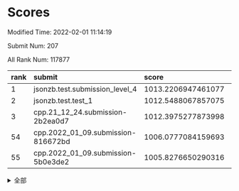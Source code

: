 # Scores

Modified Time: 2022-02-01 11:14:19

Submit Num: 207

All Rank Num: 117877

| rank |               submit               |       score        |       sigma        | pk_num |
| :--- | :--------------------------------- | :----------------- | :----------------- | :----- |
| 1    | jsonzb.test.submission_level_4     | 1013.2206947461077 | 0.795129966036429  | 2275   |
| 2    | jsonzb.test.test_1                 | 1012.5488067857075 | 0.7902934108153644 | 2276   |
| 3    | cpp.21_12_24.submission-2b2ea0d7   | 1012.3975277873998 | 0.7763045090782925 | 2281   |
| 54   | cpp.2022_01_09.submission-816672bd | 1006.0777084159693 | 0.7290295998595901 | 2278   |
| 55   | cpp.2022_01_09.submission-5b0e3de2 | 1005.8276650290316 | 0.726279443776613  | 2273   |


<details>
<summary>全部</summary>

| rank |                 submit                 |       score        |       sigma        | pk_num |
| :--- | :------------------------------------- | :----------------- | :----------------- | :----- |
| 1    | jsonzb.test.submission_level_4         | 1013.2206947461077 | 0.795129966036429  | 2275   |
| 2    | jsonzb.test.test_1                     | 1012.5488067857075 | 0.7902934108153644 | 2276   |
| 3    | cpp.21_12_24.submission-2b2ea0d7       | 1012.3975277873998 | 0.7763045090782925 | 2281   |
| 4    | gobigger.level_3.submission_level_3_35 | 1011.6875164531648 | 0.7921820522000688 | 2276   |
| 5    | gobigger.level_3.submission_level_3_2  | 1011.6658300886864 | 0.7885100299335792 | 2279   |
| 6    | gobigger.level_3.submission_level_3_25 | 1011.5571382751333 | 0.7670575749180748 | 2281   |
| 7    | gobigger.level_3.submission_level_3_18 | 1011.4579221915214 | 0.7558168226163324 | 2276   |
| 8    | gobigger.level_3.submission_level_3_14 | 1011.3273585800971 | 0.7764276826739294 | 2275   |
| 9    | gobigger.level_3.submission_level_3_36 | 1011.192623358014  | 0.7761562011678325 | 2277   |
| 10   | gobigger.level_3.submission_level_3_42 | 1011.0293349775372 | 0.7593629363136453 | 2273   |
| 11   | gobigger.level_3.submission_level_3_0  | 1010.9474501871288 | 0.8045445589353046 | 2278   |
| 12   | gobigger.level_3.submission_level_3_23 | 1010.8813944215383 | 0.7818011725494812 | 2280   |
| 13   | gobigger.level_3.submission_level_3_39 | 1010.8693917590047 | 0.7615166406995986 | 2275   |
| 14   | gobigger.level_3.submission_level_3_6  | 1010.849322765495  | 0.7386452255901933 | 2280   |
| 15   | gobigger.level_3.submission_level_3_9  | 1010.6296312742301 | 0.7601201742774195 | 2279   |
| 16   | gobigger.level_3.submission_level_3_1  | 1010.5082186754712 | 0.7659332945342692 | 2276   |
| 17   | gobigger.level_3.submission_level_3_26 | 1010.490575526891  | 0.7781384194777536 | 2274   |
| 18   | gobigger.level_3.submission_level_3_49 | 1010.4272791204364 | 0.7891937049428348 | 2275   |
| 19   | gobigger.level_3.submission_level_3_31 | 1010.3597766263716 | 0.7659207084777391 | 2282   |
| 20   | gobigger.level_3.submission_level_3_29 | 1010.3239203141172 | 0.7585463573613846 | 2277   |
| 21   | gobigger.level_3.submission_level_3_16 | 1010.1845577678708 | 0.7578925777650178 | 2281   |
| 22   | gobigger.level_3.submission_level_3_37 | 1010.1779088549436 | 0.7620481069353858 | 2278   |
| 23   | gobigger.level_3.submission_level_3_11 | 1010.1026831161346 | 0.7784908250414688 | 2281   |
| 24   | gobigger.level_3.submission_level_3_40 | 1010.0652916660508 | 0.7504923459899286 | 2278   |
| 25   | gobigger.level_3.submission_level_3_13 | 1010.0213614890913 | 0.7757860058237372 | 2282   |
| 26   | gobigger.level_3.submission_level_3_19 | 1009.8727362617776 | 0.7577071179179211 | 2277   |
| 27   | gobigger.level_3.submission_level_3_38 | 1009.8726865466233 | 0.7667324434888355 | 2283   |
| 28   | gobigger.level_3.submission_level_3_45 | 1009.805698029658  | 0.7626738801582064 | 2278   |
| 29   | gobigger.level_3.submission_level_3_3  | 1009.6827224550589 | 0.7477129066101933 | 2281   |
| 30   | gobigger.level_3.submission_level_3_10 | 1009.6131976154086 | 0.7613292013493562 | 2278   |
| 31   | gobigger.level_3.submission_level_3_33 | 1009.609306031402  | 0.7390545575417863 | 2285   |
| 32   | gobigger.level_3.submission_level_3_30 | 1009.605266229274  | 0.7492454594482963 | 2279   |
| 33   | gobigger.level_3.submission_level_3_34 | 1009.5907701876406 | 0.7605105762062597 | 2273   |
| 34   | gobigger.level_3.submission_level_3_48 | 1009.5447342599002 | 0.7480975649447243 | 2278   |
| 35   | gobigger.level_3.submission_level_3_15 | 1009.5443221031791 | 0.7304276338435974 | 2278   |
| 36   | gobigger.level_3.submission_level_3_43 | 1009.4906562579181 | 0.7550600647519206 | 2277   |
| 37   | gobigger.level_3.submission_level_3_47 | 1009.4818607572382 | 0.7251618525754597 | 2280   |
| 38   | gobigger.level_3.submission_level_3_7  | 1009.3493773080686 | 0.7551898629960833 | 2285   |
| 39   | gobigger.level_3.submission_level_3_24 | 1009.3177655641022 | 0.7546820159746133 | 2273   |
| 40   | gobigger.level_3.submission_level_3_44 | 1009.2720429239555 | 0.7341552355964913 | 2278   |
| 41   | gobigger.level_3.submission_level_3_20 | 1009.2520023946314 | 0.7484769607424299 | 2284   |
| 42   | gobigger.level_3.submission_level_3_8  | 1009.1990096243687 | 0.7527589146662805 | 2280   |
| 43   | gobigger.level_3.submission_level_3_32 | 1009.1009539724866 | 0.755005213440095  | 2279   |
| 44   | gobigger.level_3.submission_level_3_41 | 1009.0815078710585 | 0.7465135766746058 | 2277   |
| 45   | gobigger.level_3.submission_level_3_21 | 1008.9756857844026 | 0.7926622290461077 | 2281   |
| 46   | gobigger.level_3.submission_level_3_5  | 1008.9576350234439 | 0.7397417503638659 | 2278   |
| 47   | gobigger.level_3.submission_level_3_4  | 1008.9534596035505 | 0.7331779680001277 | 2279   |
| 48   | gobigger.level_3.submission_level_3_17 | 1008.9131585534655 | 0.7464304185266843 | 2280   |
| 49   | gobigger.level_3.submission_level_3_46 | 1008.8851636584135 | 0.7364218943108665 | 2277   |
| 50   | gobigger.level_3.submission_level_3_27 | 1008.8340455929936 | 0.7458877609528661 | 2277   |
| 51   | gobigger.level_3.submission_level_3_22 | 1008.7960846431466 | 0.7565106774056979 | 2279   |
| 52   | gobigger.level_3.submission_level_3_12 | 1008.2918653109439 | 0.7286840857736299 | 2282   |
| 53   | gobigger.level_3.submission_level_3_28 | 1007.7645653909028 | 0.7252947589504277 | 2278   |
| 54   | cpp.2022_01_09.submission-816672bd     | 1006.0777084159693 | 0.7290295998595901 | 2278   |
| 55   | cpp.2022_01_09.submission-5b0e3de2     | 1005.8276650290316 | 0.726279443776613  | 2273   |
| 56   | gobigger.level_1.submission_level_1_47 | 1005.1091910185585 | 0.7346481784477351 | 2282   |
| 57   | gobigger.level_1.submission_level_1_41 | 1004.9813413650485 | 0.7272037923609617 | 2279   |
| 58   | gobigger.level_1.submission_level_1_21 | 1004.9048793479757 | 0.7385002443431876 | 2279   |
| 59   | gobigger.level_1.submission_level_1_17 | 1004.7318779585306 | 0.7124117101769352 | 2277   |
| 60   | gobigger.level_1.submission_level_1_1  | 1004.6473695553003 | 0.720363926519396  | 2271   |
| 61   | gobigger.level_1.submission_level_1_15 | 1004.2767603308067 | 0.7174141649816687 | 2277   |
| 62   | gobigger.level_1.submission_level_1_46 | 1004.2394175766897 | 0.7294029547323224 | 2280   |
| 63   | gobigger.level_1.submission_level_1_10 | 1004.1138384420286 | 0.7216303684685742 | 2282   |
| 64   | gobigger.level_1.submission_level_1_6  | 1004.1126330505418 | 0.7146701484197701 | 2280   |
| 65   | gobigger.level_1.submission_level_1_29 | 1004.0886152228146 | 0.7174536970718757 | 2281   |
| 66   | gobigger.level_1.submission_level_1_20 | 1004.0236118377908 | 0.7159278500766153 | 2274   |
| 67   | gobigger.level_1.submission_level_1_2  | 1004.0125673918712 | 0.709781797881062  | 2275   |
| 68   | gobigger.level_1.submission_level_1_45 | 1003.9511638022685 | 0.7074188455134781 | 2281   |
| 69   | gobigger.level_1.submission_level_1_18 | 1003.7058580745926 | 0.7145554560662847 | 2280   |
| 70   | gobigger.level_1.submission_level_1_8  | 1003.600191987966  | 0.7126895301043764 | 2276   |
| 71   | gobigger.level_1.submission_level_1_37 | 1003.5199871901635 | 0.72737880967198   | 2281   |
| 72   | gobigger.level_1.submission_level_1_12 | 1003.5028679872914 | 0.7148623734892244 | 2279   |
| 73   | gobigger.level_1.submission_level_1_33 | 1003.4928405869776 | 0.7148405355404492 | 2276   |
| 74   | gobigger.level_1.submission_level_1_3  | 1003.4533798101832 | 0.715311843857011  | 2278   |
| 75   | gobigger.level_1.submission_level_1_5  | 1003.2627413482691 | 0.7038946654696526 | 2277   |
| 76   | gobigger.level_1.submission_level_1_43 | 1003.2200101211042 | 0.7083236133696852 | 2279   |
| 77   | gobigger.level_1.submission_level_1_44 | 1003.2165527004779 | 0.7195713238312922 | 2277   |
| 78   | gobigger.level_1.submission_level_1_40 | 1003.2121703746274 | 0.7236773002038737 | 2274   |
| 79   | gobigger.level_1.submission_level_1_22 | 1003.2071875768694 | 0.7127886673182344 | 2278   |
| 80   | gobigger.level_1.submission_level_1_24 | 1003.1934278280874 | 0.7186419917437097 | 2280   |
| 81   | gobigger.level_1.submission_level_1_7  | 1003.1931698932411 | 0.7246625284371039 | 2283   |
| 82   | gobigger.level_1.submission_level_1_31 | 1003.1050313348467 | 0.7079965953938201 | 2278   |
| 83   | gobigger.level_1.submission_level_1_9  | 1003.036262113284  | 0.7228402554459745 | 2281   |
| 84   | gobigger.level_1.submission_level_1_13 | 1002.9629947908554 | 0.7141002775502414 | 2284   |
| 85   | gobigger.level_1.submission_level_1_0  | 1002.8896718854495 | 0.7124657276058175 | 2278   |
| 86   | gobigger.level_1.submission_level_1_27 | 1002.8566663274233 | 0.7200696582178686 | 2283   |
| 87   | gobigger.level_1.submission_level_1_4  | 1002.8527905135778 | 0.7175618828441306 | 2275   |
| 88   | gobigger.level_1.submission_level_1_19 | 1002.821252191196  | 0.709355819909445  | 2277   |
| 89   | gobigger.level_1.submission_level_1_28 | 1002.7639316229466 | 0.7072149675646271 | 2279   |
| 90   | gobigger.level_1.submission_level_1_34 | 1002.7541255732858 | 0.7240996105603651 | 2278   |
| 91   | gobigger.level_1.submission_level_1_48 | 1002.7381996243585 | 0.715580028366667  | 2279   |
| 92   | gobigger.level_1.submission_level_1_32 | 1002.7248136684784 | 0.7213106769740958 | 2276   |
| 93   | gobigger.level_1.submission_level_1_30 | 1002.6957888467118 | 0.7218619564216566 | 2279   |
| 94   | gobigger.level_1.submission_level_1_23 | 1002.6412686779    | 0.7085927743327933 | 2274   |
| 95   | gobigger.level_1.submission_level_1_42 | 1002.6113928600454 | 0.7175883750520303 | 2275   |
| 96   | gobigger.level_1.submission_level_1_35 | 1002.5216980578742 | 0.7159340532749684 | 2271   |
| 97   | gobigger.level_1.submission_level_1_26 | 1002.4390854138727 | 0.7035291648143273 | 2279   |
| 98   | gobigger.level_1.submission_level_1_39 | 1002.4311539085184 | 0.7251509767257828 | 2282   |
| 99   | gobigger.level_1.submission_level_1_14 | 1002.1673155690364 | 0.7128855877843475 | 2274   |
| 100  | gobigger.level_1.submission_level_1_38 | 1002.0546241545262 | 0.7101760509399256 | 2276   |
| 101  | gobigger.level_1.submission_level_1_36 | 1001.8964891810082 | 0.7113150879267598 | 2271   |
| 102  | gobigger.level_1.submission_level_1_49 | 1001.8744350960233 | 0.7216306436647532 | 2279   |
| 103  | gobigger.level_1.submission_level_1_25 | 1001.7278689506861 | 0.7135440308796493 | 2276   |
| 104  | gobigger.level_1.submission_level_1_11 | 1001.6354577411239 | 0.7131703631042684 | 2278   |
| 105  | gobigger.level_1.submission_level_1_16 | 1001.612467880608  | 0.7194134986515338 | 2276   |
| 106  | gobigger.random.submission_random_46   | 997.9828128660862  | 0.6994666390964023 | 2273   |
| 107  | gobigger.random.submission_random_37   | 997.3959264777152  | 0.7103255792072861 | 2280   |
| 108  | gobigger.random.submission_random_24   | 996.878637862448   | 0.7092177740213619 | 2275   |
| 109  | gobigger.random.submission_random_3    | 996.7565780325463  | 0.7121520179240478 | 2281   |
| 110  | gobigger.random.submission_random_10   | 996.5133058718008  | 0.7113466888949405 | 2275   |
| 111  | gobigger.random.submission_random_36   | 996.4933495299657  | 0.7024840758897855 | 2279   |
| 112  | gobigger.random.submission_random_43   | 996.4777686851672  | 0.7006249132640492 | 2278   |
| 113  | gobigger.random.submission_random_45   | 996.4445036706583  | 0.7159874145750381 | 2275   |
| 114  | gobigger.random.submission_random_17   | 996.4344890793537  | 0.7169324488323064 | 2282   |
| 115  | gobigger.random.submission_random_16   | 996.4278297161759  | 0.6980865318830274 | 2281   |
| 116  | gobigger.random.submission_random_11   | 996.4075242026237  | 0.7152070786756919 | 2274   |
| 117  | gobigger.random.submission_random_1    | 996.3980322809424  | 0.7009055097005927 | 2276   |
| 118  | gobigger.random.submission_random_21   | 996.3343865494536  | 0.7069283977201677 | 2278   |
| 119  | gobigger.random.submission_random_23   | 996.296209887601   | 0.7101409493271175 | 2278   |
| 120  | gobigger.random.submission_random_47   | 996.2952894491618  | 0.7150918597954682 | 2271   |
| 121  | gobigger.random.submission_random_48   | 996.2498552806514  | 0.6887185149099033 | 2279   |
| 122  | gobigger.random.submission_random_6    | 996.17758430934    | 0.7199745496386012 | 2279   |
| 123  | gobigger.random.submission_random_14   | 996.1492970845811  | 0.710680351941761  | 2281   |
| 124  | gobigger.random.submission_random_30   | 996.0831345537852  | 0.705433254662273  | 2278   |
| 125  | gobigger.random.submission_random_0    | 996.0426592236455  | 0.7101024435360075 | 2282   |
| 126  | gobigger.random.submission_random_32   | 995.9600944592885  | 0.7179163398486214 | 2279   |
| 127  | gobigger.random.submission_random_8    | 995.9443443710271  | 0.7070635974039435 | 2280   |
| 128  | gobigger.random.submission_random_33   | 995.9063130389831  | 0.7161447596521121 | 2279   |
| 129  | gobigger.random.submission_random_40   | 995.8479307355337  | 0.7043177244546845 | 2277   |
| 130  | gobigger.random.submission_random_31   | 995.8232999136     | 0.7190413104098049 | 2276   |
| 131  | gobigger.random.submission_random_15   | 995.8212304963893  | 0.714583971048591  | 2277   |
| 132  | gobigger.random.submission_random_41   | 995.7299142377622  | 0.7103618596268739 | 2277   |
| 133  | gobigger.random.submission_random_4    | 995.6852643127156  | 0.7095984256465113 | 2276   |
| 134  | gobigger.random.submission_random_20   | 995.5272314220522  | 0.716410598639023  | 2275   |
| 135  | gobigger.random.submission_random_22   | 995.5249467423822  | 0.7215364870583117 | 2281   |
| 136  | gobigger.random.submission_random_42   | 995.5150259396365  | 0.7171475518631019 | 2272   |
| 137  | gobigger.random.submission_random_12   | 995.4987433111679  | 0.7184174126306099 | 2275   |
| 138  | gobigger.random.submission_random_49   | 995.4751841796846  | 0.709323798633034  | 2280   |
| 139  | gobigger.random.submission_random_2    | 995.4507734547143  | 0.6979341540600967 | 2274   |
| 140  | gobigger.random.submission_random_27   | 995.4414684757483  | 0.7229613188727368 | 2281   |
| 141  | gobigger.random.submission_random_44   | 995.435757183589   | 0.7248792489204311 | 2277   |
| 142  | gobigger.random.submission_random_38   | 995.4322800480239  | 0.715376390724498  | 2280   |
| 143  | gobigger.random.submission_random_28   | 995.3098337424196  | 0.7175155218753585 | 2283   |
| 144  | gobigger.random.submission_random_5    | 995.287625298832   | 0.7148049324190853 | 2278   |
| 145  | gobigger.random.submission_random_9    | 995.2231043899153  | 0.7157536947034083 | 2277   |
| 146  | gobigger.random.submission_random_35   | 995.1762126634446  | 0.7138516303009039 | 2282   |
| 147  | gobigger.random.submission_random_13   | 995.094181325749   | 0.7067440080025243 | 2276   |
| 148  | gobigger.random.submission_random_18   | 995.0271788244845  | 0.7115365533285527 | 2279   |
| 149  | gobigger.random.submission_random_19   | 995.0183423330454  | 0.7032979260389882 | 2281   |
| 150  | gobigger.random.submission_random_26   | 994.8436798667356  | 0.7238238123678145 | 2279   |
| 151  | gobigger.random.submission_random_7    | 994.8320856298759  | 0.7262777703135519 | 2277   |
| 152  | gobigger.random.submission_random_25   | 994.8252487149928  | 0.697255122997389  | 2272   |
| 153  | gobigger.random.submission_random_29   | 994.4868258511791  | 0.7149655316238    | 2277   |
| 154  | gobigger.random.submission_random_39   | 994.4355519822817  | 0.7069133109629654 | 2273   |
| 155  | gobigger.random.submission_random_34   | 994.2241052314894  | 0.7215633066883324 | 2278   |
| 156  | gobigger.level_2.submission_level_2_19 | 993.7276169825861  | 0.7365893218460713 | 2271   |
| 157  | gobigger.level_2.submission_level_2_6  | 993.5688410728073  | 0.7432681325185828 | 2278   |
| 158  | gobigger.level_2.submission_level_2_38 | 993.5067856321377  | 0.7356225980677238 | 2273   |
| 159  | gobigger.level_2.submission_level_2_17 | 993.4980701917159  | 0.7260020216018658 | 2272   |
| 160  | gobigger.level_2.submission_level_2_5  | 993.4195025068636  | 0.7384004852869398 | 2279   |
| 161  | gobigger.level_2.submission_level_2_18 | 993.3210468252877  | 0.7489252004533763 | 2279   |
| 162  | gobigger.level_2.submission_level_2_1  | 993.2817420893176  | 0.741338904076778  | 2278   |
| 163  | gobigger.level_2.submission_level_2_9  | 993.2265749871851  | 0.7292322108082222 | 2275   |
| 164  | gobigger.level_2.submission_level_2_27 | 993.2048222416936  | 0.735524244573232  | 2279   |
| 165  | gobigger.level_2.submission_level_2_43 | 993.157480378097   | 0.7401036307455645 | 2277   |
| 166  | gobigger.level_2.submission_level_2_47 | 993.1426153706975  | 0.7290750051885243 | 2279   |
| 167  | gobigger.level_2.submission_level_2_15 | 992.8769204584296  | 0.7260842292572897 | 2282   |
| 168  | gobigger.level_2.submission_level_2_26 | 992.758837663747   | 0.7337851667932119 | 2279   |
| 169  | gobigger.level_2.submission_level_2_45 | 992.7392509258702  | 0.7437834821566723 | 2278   |
| 170  | gobigger.level_2.submission_level_2_25 | 992.661773425928   | 0.7236900538255383 | 2277   |
| 171  | gobigger.level_2.submission_level_2_34 | 992.6475238929698  | 0.7577937183718544 | 2271   |
| 172  | gobigger.level_2.submission_level_2_0  | 992.5395680405993  | 0.7497495568867862 | 2280   |
| 173  | gobigger.level_2.submission_level_2_31 | 992.500846037274   | 0.7417442376112265 | 2280   |
| 174  | gobigger.level_2.submission_level_2_12 | 992.4265784817206  | 0.7325111190131626 | 2286   |
| 175  | gobigger.level_2.submission_level_2_40 | 992.4084656344361  | 0.7477844881547775 | 2275   |
| 176  | gobigger.level_2.submission_level_2_41 | 992.3536872621302  | 0.7441078297322462 | 2281   |
| 177  | gobigger.level_2.submission_level_2_4  | 992.2611423067949  | 0.7343327261804568 | 2280   |
| 178  | gobigger.level_2.submission_level_2_8  | 992.1572538873346  | 0.7530130641509839 | 2277   |
| 179  | gobigger.level_2.submission_level_2_30 | 992.1461686568165  | 0.7358923018655809 | 2279   |
| 180  | gobigger.level_2.submission_level_2_23 | 992.136892636746   | 0.7304181752970993 | 2276   |
| 181  | gobigger.level_2.submission_level_2_46 | 992.1018587229266  | 0.7401764024522397 | 2271   |
| 182  | gobigger.level_2.submission_level_2_49 | 992.0957411837408  | 0.7261905436767627 | 2276   |
| 183  | gobigger.level_2.submission_level_2_36 | 992.0669884336004  | 0.7273471088081078 | 2278   |
| 184  | gobigger.level_2.submission_level_2_2  | 992.0582101482472  | 0.7375888863529209 | 2279   |
| 185  | gobigger.level_2.submission_level_2_14 | 992.0154390487356  | 0.7590624437652395 | 2273   |
| 186  | gobigger.level_2.submission_level_2_16 | 992.0032229858193  | 0.7495353780408472 | 2276   |
| 187  | gobigger.level_2.submission_level_2_48 | 991.9487997517414  | 0.7436949847132446 | 2280   |
| 188  | gobigger.level_2.submission_level_2_21 | 991.8447900337267  | 0.7530283926956046 | 2277   |
| 189  | gobigger.level_2.submission_level_2_29 | 991.7954781508257  | 0.771405849448689  | 2280   |
| 190  | gobigger.level_2.submission_level_2_11 | 991.7726300584565  | 0.7469732753698526 | 2280   |
| 191  | gobigger.level_2.submission_level_2_10 | 991.7174567795621  | 0.75428905582922   | 2278   |
| 192  | gobigger.level_2.submission_level_2_28 | 991.6802853275069  | 0.746082907506269  | 2281   |
| 193  | gobigger.level_2.submission_level_2_39 | 991.6334609183058  | 0.7566989017032945 | 2280   |
| 194  | gobigger.level_2.submission_level_2_22 | 991.6209400189131  | 0.7516689732878183 | 2282   |
| 195  | gobigger.level_2.submission_level_2_33 | 991.5948921776447  | 0.7437664411473269 | 2271   |
| 196  | gobigger.level_2.submission_level_2_37 | 991.3568407544669  | 0.7430974908833186 | 2282   |
| 197  | gobigger.level_2.submission_level_2_24 | 991.3245610737052  | 0.7530287943462607 | 2275   |
| 198  | gobigger.level_2.submission_level_2_44 | 991.2209140935162  | 0.7285963912021229 | 2273   |
| 199  | gobigger.level_2.submission_level_2_35 | 991.1019410628227  | 0.7454934104633775 | 2276   |
| 200  | gobigger.level_2.submission_level_2_32 | 991.0253259902846  | 0.7372737849496097 | 2278   |
| 201  | gobigger.level_2.submission_level_2_13 | 990.9210938351279  | 0.7645246968092424 | 2280   |
| 202  | gobigger.level_2.submission_level_2_3  | 990.689380525862   | 0.7457462199285795 | 2280   |
| 203  | gobigger.level_2.submission_level_2_42 | 990.3527957689646  | 0.7661891103158645 | 2276   |
| 204  | gobigger.level_2.submission_level_2_7  | 990.316176483974   | 0.7556513082808978 | 2282   |
| 205  | gobigger.level_2.submission_level_2_20 | 988.8939474953618  | 0.8229195090214673 | 2274   |
| 206  | gobigger.none.submission_none_1        | 977.8672018249101  | 1.2330112240930506 | 2268   |
| 207  | gobigger.none.submission_none_0        | 976.0408706558645  | 1.3739183318277157 | 2277   |

</details>